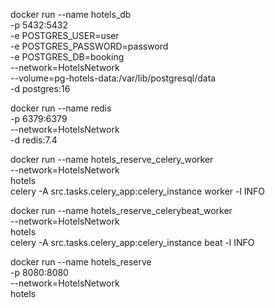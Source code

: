 docker run --name hotels_db \
    -p 5432:5432 \
    -e POSTGRES_USER=user \
    -e POSTGRES_PASSWORD=password \
    -e POSTGRES_DB=booking \
    --network=HotelsNetwork \
    --volume=pg-hotels-data:/var/lib/postgresql/data \
    -d  postgres:16

docker run --name redis \
    -p 6379:6379 \
    --network=HotelsNetwork \
    -d redis:7.4

docker run --name hotels_reserve_celery_worker \
    --network=HotelsNetwork \
    hotels \
    celery -A src.tasks.celery_app:celery_instance worker -l INFO

docker run --name hotels_reserve_celerybeat_worker \
    --network=HotelsNetwork \
    hotels \
    celery -A src.tasks.celery_app:celery_instance beat -l INFO

docker run --name hotels_reserve \
    -p 8080:8080 \
    --network=HotelsNetwork \
    hotels
